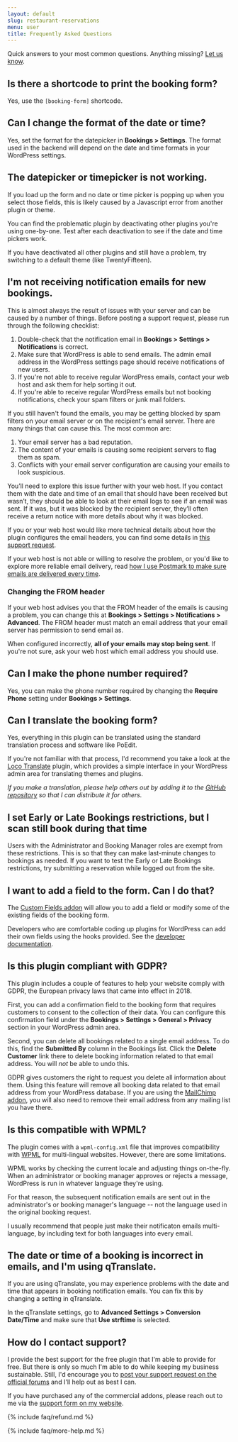 ```yaml
---
layout: default
slug: restaurant-reservations
menu: user
title: Frequently Asked Questions
---
```

Quick answers to your most common questions. Anything missing? [Let us know](https://www.fivestarplugins.com/support-center/).

## <a name="shortcode"></a>Is there a shortcode to print the booking form?

Yes, use the `[booking-form]` shortcode.

## <a name="date-time-format"></a>Can I change the format of the date or time?

Yes, set the format for the datepicker in **Bookings > Settings**. The format used in the backend will depend on the date and time formats in your WordPress settings.

## <a name="no-datepicker"></a>The datepicker or timepicker is not working.

If you load up the form and no date or time picker is popping up when you select those fields, this is likely caused by a Javascript error from another plugin or theme.

You can find the problematic plugin by deactivating other plugins you're using one-by-one. Test after each deactivation to see if the date and time pickers work.

If you have deactivated all other plugins and still have a problem, try switching to a default theme (like TwentyFifteen).

## <a name="no-emails"></a>I'm not receiving notification emails for new bookings.

This is almost always the result of issues with your server and can be caused by a number of things. Before posting a support request, please run through the following checklist:

1. Double-check that the notification email in **Bookings > Settings > Notifications** is correct.
2. Make sure that WordPress is able to send emails. The admin email address in the WordPress settings page should receive notifications of new users.
3. If you're not able to receive regular WordPress emails, contact your web host and ask them for help sorting it out.
4. If you're able to receive regular WordPress emails but not booking notifications, check your spam filters or junk mail folders.

If you still haven't found the emails, you may be getting blocked by spam filters on your email server or on the recipient's email server. There are many things that can cause this. The most common are:

1. Your email server has a bad reputation.
2. The content of your emails is causing some recipient servers to flag them as spam.
3. Conflicts with your email server configuration are causing your emails to look suspicious.

You’ll need to explore this issue further with your web host. If you contact them with the date and time of an email that should have been received but wasn’t, they should be able to look at their email logs to see if an email was sent. If it was, but it was blocked by the recipient server, they’ll often receive a return notice with more details about why it was blocked.

If you or your web host would like more technical details about how the plugin configures the email headers, you can find some details in [this support request](https://wordpress.org/support/topic/e-mails-not-being-send/#post-7562496).

If your web host is not able or willing to resolve the problem, or you'd like to explore more reliable email delivery, read [how I use Postmark to make sure emails are delivered every time](https://www.fivestarplugins.com/2016/05/24/make-sure-restaurant-emails-delivered-every-time/).

### <a name="no-emails-from-header"></a>Changing the FROM header

If your web host advises you that the FROM header of the emails is causing a problem, you can change this at **Bookings > Settings > Notifications > Advanced**. The FROM header must match an email address that your email server has permission to send email as.

When configured incorrectly, **all of your emails may stop being sent**. If you're not sure, ask your web host which email address you should use.

## <a name="required-phone-number"></a>Can I make the phone number required?

Yes, you can make the phone number required by changing the **Require Phone** setting under **Bookings > Settings**.

## <a name="translate"></a>Can I translate the booking form?
Yes, everything in this plugin can be translated using the standard translation process and software like PoEdit.

If you're not familiar with that process, I'd recommend you take a look at the [Loco Translate](https://wordpress.org/plugins/loco-translate/) plugin, which provides a simple interface in your WordPress admin area for translating themes and plugins.

*If you make a translation, please help others out by adding it to the [GitHub repository](https://github.com/NateWr/restaurant-reservations) so that I can distribute it for others.*

## <a name="early-late-restrictions"></a>I set Early or Late Bookings restrictions, but I scan still book during that time
Users with the Administrator and Booking Manager roles are exempt from these restrictions. This is so that they can make last-minute changes to bookings as needed. If you want to test the Early or Late Bookings restrictions, try submitting a reservation while logged out from the site.

## <a name="custom-fields"></a>I want to add a field to the form. Can I do that?
The [Custom Fields addon](https://www.fivestarplugins.com/plugin/custom-fields-restaurant-reservations)  will allow you to add a field or modify some of the existing fields of the booking form.

Developers who are comfortable coding up plugins for WordPress can add their own fields using the hooks provided. See the [developer documentation](../developer).

## <a name="gdpr"></a>Is this plugin compliant with GDPR?

This plugin includes a couple of features to help your website comply with GDPR, the European privacy laws that came into effect in 2018.

First, you can add a confirmation field to the booking form that requires customers to consent to the collection of their data. You can configure this confirmation field under the **Bookings > Settings > General > Privacy** section in your WordPress admin area.

Second, you can delete all bookings related to a single email address. To do this, find the **Submitted By** column in the Bookings list. Click the **Delete Customer** link there to delete booking information related to that email address. You will _not_ be able to undo this.

GDPR gives customers the right to request you delete all information about them. Using this feature will remove all booking data related to that email address from your WordPress database. If you are using the [MailChimp addon](https://www.fivestarplugins.com/plugins/five-star-restaurant-reservations/mailchimp/), you will also need to remove their email address from any mailing list you have there.

## <a name="wpml"></a>Is this compatible with WPML?

The plugin comes with a `wpml-config.xml` file that improves compatibility with [WPML](https://wpml.org/) for multi-lingual websites. However, there are some limitations.

WPML works by checking the current locale and adjusting things on-the-fly. When an administrator or booking manager approves or rejects a message, WordPress is run in whatever language they're using.

For that reason, the subsequent notification emails are sent out in the administrator's or booking manager's language -- not the language used in the original booking request.

I usually recommend that people just make their notificaton emails multi-language, by including text for both languages into every email.

## <a name="qtranslate"></a>The date or time of a booking is incorrect in emails, and I'm using qTranslate.

If you are using qTranslate, you may experience problems with the date and time that appears in booking notification emails. You can fix this by changing a setting in qTranslate.

In the qTranslate settings, go to **Advanced Settings > Conversion Date/Time** and make sure that **Use strftime** is selected.

## <a name="support"></a> How do I contact support?

I provide the best support for the free plugin that I'm able to provide for free. But there is only so much I'm able to do while keeping my business sustainable. Still, I'd encourage you to [post your support request on the official forums](http://wordpress.org/support/plugin/restaurant-reservations) and I'll help out as best I can.

If you have purchased any of the commercial addons, please reach out to me via the [support form on my website](https://www.fivestarplugins.com/support-center/).

{% include faq/refund.md %}

{% include faq/more-help.md %}
